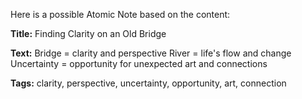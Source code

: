 Here is a possible Atomic Note based on the content:

**Title:** Finding Clarity on an Old Bridge

**Text:** Bridge = clarity and perspective
River = life's flow and change
Uncertainty = opportunity for unexpected art and connections

**Tags:** clarity, perspective, uncertainty, opportunity, art, connection